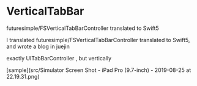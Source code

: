 # VerticalTabBar
futuresimple/FSVerticalTabBarController translated to Swift5




I translated futuresimple/FSVerticalTabBarController translated to Swift5, and wrote a blog in juejin


exactly UITabBarController , but vertically


[sample](src/Simulator Screen Shot - iPad Pro (9.7-inch) - 2019-08-25 at 22.19.31.png)